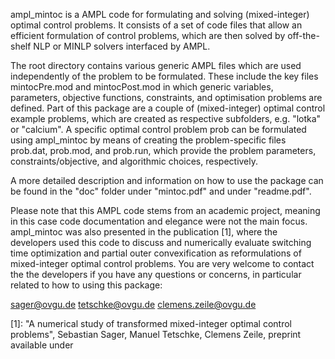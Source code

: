 ampl_mintoc is a AMPL code for formulating and solving (mixed-integer) optimal control problems.  It consists of a set of code files that allow an efficient formulation of control
problems, which are then solved by off-the-shelf NLP or MINLP solvers interfaced by AMPL.

The root directory contains various generic AMPL files which are used independently of the problem to be formulated. These include the key files mintocPre.mod and mintocPost.mod in which generic variables, parameters, objective functions, constraints, and optimisation problems are defined. Part of this package are a couple of (mixed-integer) optimal control example problems, which are created as respective subfolders, e.g. "lotka" or "calcium". A specific optimal control problem prob can
be formulated using ampl_mintoc by means of creating the problem-specific files prob.dat, prob.mod, and prob.run, which provide the problem parameters, constraints/objective, and algorithmic choices, respectively.

A more detailed description and information on how to use the package can be found in the "doc" folder under "mintoc.pdf" and under "readme.pdf".

Please note that this AMPL code stems from an academic project, meaning in this case code documentation and elegance were not the main focus.
ampl_mintoc was also presented in the publication [1], where the developers used this code to discuss and numerically evaluate switching time optimization and partial outer convexification as reformulations of mixed-integer optimal control problems.
You are very welcome to contact the the developers if you have any questions or concerns, in particular related to how to using this package:

sager@ovgu.de
tetschke@ovgu.de
clemens.zeile@ovgu.de


[1]: "A numerical study of transformed mixed-integer optimal control problems", Sebastian Sager, Manuel Tetschke, Clemens Zeile,
preprint available under <opt online link> 




